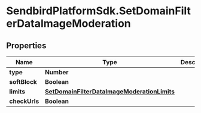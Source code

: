 # SendbirdPlatformSdk.SetDomainFilterDataImageModeration

## Properties

Name | Type | Description | Notes
------------ | ------------- | ------------- | -------------
**type** | **Number** |  | [optional] 
**softBlock** | **Boolean** |  | [optional] 
**limits** | [**SetDomainFilterDataImageModerationLimits**](SetDomainFilterDataImageModerationLimits.md) |  | [optional] 
**checkUrls** | **Boolean** |  | [optional] 


